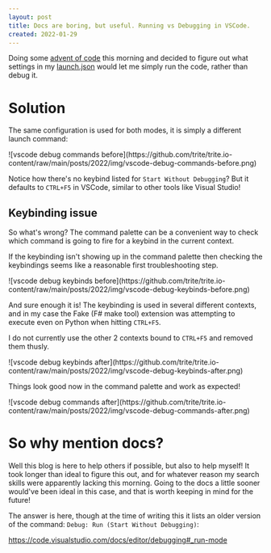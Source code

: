 ```yaml
---
layout: post
title: Docs are boring, but useful. Running vs Debugging in VSCode.
created: 2022-01-29
---
```


Doing some [advent of code](https://adventofcode.com) this morning and decided to figure out what settings in my [launch.json](https://github.com/trite/advent-of-code/blob/master/.vscode/launch.json) would let me simply run the code, rather than debug it.

# Solution
The same configuration is used for both modes, it is simply a different launch command:

<div class="post-image">![vscode debug commands before](https://github.com/trite/trite.io-content/raw/main/posts/2022/img/vscode-debug-commands-before.png)</div>

Notice how there's no keybind listed for `Start Without Debugging`? But it defaults to `CTRL+F5` in VSCode, similar to other tools like Visual Studio!

## Keybinding issue
So what's wrong? The command palette can be a convenient way to check which command is going to fire for a keybind in the current context.

If the keybinding isn't showing up in the command palette then checking the keybindings seems like a reasonable first troubleshooting step.

<div class="post-image">![vscode debug keybinds before](https://github.com/trite/trite.io-content/raw/main/posts/2022/img/vscode-debug-keybinds-before.png)</div>

And sure enough it is! The keybinding is used in several different contexts, and in my case the Fake (F# make tool) extension was attempting to execute even on Python when hitting `CTRL+F5`.

I do not currently use the other 2 contexts bound to `CTRL+F5` and removed them thusly.

<div class="post-image">![vscode debug keybinds after](https://github.com/trite/trite.io-content/raw/main/posts/2022/img/vscode-debug-keybinds-after.png)</div>

Things look good now in the command palette and work as expected!

<div class="post-image">![vscode debug commands after](https://github.com/trite/trite.io-content/raw/main/posts/2022/img/vscode-debug-commands-after.png)</div>

# So why mention docs?
Well this blog is here to help others if possible, but also to help myself! It took longer than ideal to figure this out, and for whatever reason my search skills were apparently lacking this morning. Going to the docs a little sooner would've been ideal in this case, and that is worth keeping in mind for the future!

The answer is here, though at the time of writing this it lists an older version of the command: `Debug: Run (Start Without Debugging)`:

https://code.visualstudio.com/docs/editor/debugging#_run-mode
